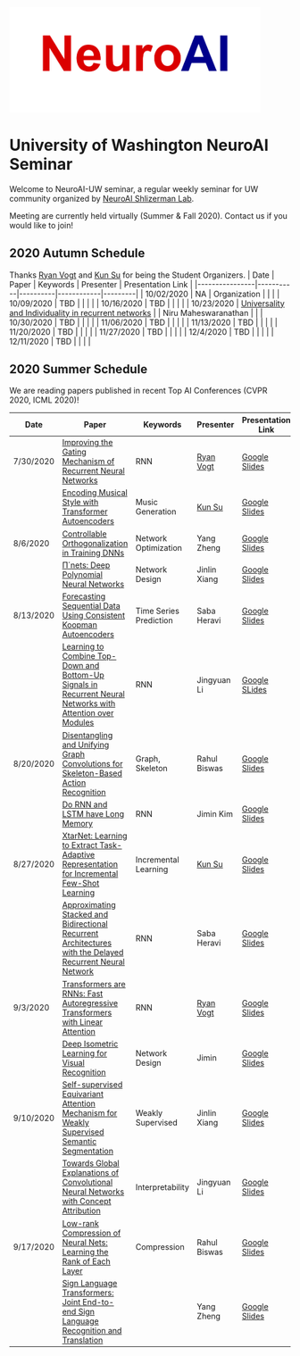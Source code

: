 <img src="neuroAIlogo.png" width="450" title="NeuroAI Logo">

# University of Washington NeuroAI Seminar

Welcome to NeuroAI-UW seminar, a regular weekly seminar for UW community organized by [NeuroAI Shlizerman Lab](http://faculty.washington.edu/shlizee/).

Meeting are currently held virtually (Summer \& Fall 2020). Contact us if you would like to join!

## 2020 Autumn Schedule
Thanks [Ryan Vogt](https://amath.washington.edu/people/ryan-vogt) and [Kun Su](https://kun-su.netlify.app) for being the Student Organizers.
|    Date        | Paper | Keywords | Presenter | Presentation Link |
|----------------|-----------|----------|------------|---------|
| 10/02/2020     | NA |    Organization    |            |        |
| 10/09/2020     | TBD |        |            |        |
| 10/16/2020     | TBD |        |            |        |
| 10/23/2020     | [Universality and Individuality in recurrent networks](https://arxiv.org/abs/1907.08549) |        |      Niru Maheswaranathan      |        |
| 10/30/2020     | TBD |        |            |        |
| 11/06/2020     | TBD |        |            |        |
| 11/13/2020     | TBD |        |            |        |
| 11/20/2020     | TBD |        |            |        |
| 11/27/2020     | TBD |        |            |        |
| 12/4/2020     | TBD |        |            |        |
| 12/11/2020     | TBD |        |            |        |

## 2020 Summer Schedule
We are reading papers published in recent Top AI Conferences (CVPR 2020, ICML 2020)!
 

|    Date        | Paper | Keywords | Presenter | Presentation Link |
|----------------|-----------|----------|------------|---------|
| 7/30/2020 | [Improving the Gating Mechanism of Recurrent Neural Networks](https://proceedings.icml.cc/static/paper_files/icml/2020/5650-Paper.pdf) | RNN | [Ryan Vogt](https://amath.washington.edu/people/ryan-vogt) | [Google Slides](https://docs.google.com/presentation/d/196lcrl9bOWiq_usIpaQvHjqE3SAxcAUxs9swZSvs0Ak/edit?usp=sharing) |
|           | [Encoding Musical Style with Transformer Autoencoders](https://proceedings.icml.cc/static/paper_files/icml/2020/1363-Paper.pdf) |Music Generation | [Kun Su](https://kun-su.netlify.app) | [Google Slides](https://docs.google.com/presentation/d/1vWzDYE8bvuxjF2o4eUcAd5SSEwIJ98RS-usdbYocMGQ/edit?usp=sharing)|
| 8/6/2020  | [Controllable Orthogonalization in Training DNNs](https://openaccess.thecvf.com/content_CVPR_2020/papers/Huang_Controllable_Orthogonalization_in_Training_DNNs_CVPR_2020_paper.pdf)| Network Optimization | Yang Zheng | [Google Slides](https://docs.google.com/presentation/d/1nM0gH2Tw2MgeU5LGpXNNHIepn0yH_iX-uSx2VmydsOE/edit?usp=sharing) |
|           | [Π´nets: Deep Polynomial Neural Networks](https://openaccess.thecvf.com/content_CVPR_2020/papers/Chrysos_P-nets_Deep_Polynomial_Neural_Networks_CVPR_2020_paper.pdf)| Network Design | Jinlin Xiang | [Google Slides](https://docs.google.com/presentation/d/1T7cM-S69C_9NdDWuCKkiKe47UpPxZ6TF5zXgze3PsQI/edit?usp=sharing) |
| 8/13/2020 | [Forecasting Sequential Data Using Consistent Koopman Autoencoders](https://proceedings.icml.cc/static/paper_files/icml/2020/2620-Paper.pdf)| Time Series Prediction  | Saba Heravi | [Google Slides](https://docs.google.com/presentation/d/1-IOt_G4fVJS_Kpgy8fcgqqt-uuKhI2EWeaf1ngoM-5U/edit?usp=sharing) |
|           | [Learning to Combine Top-Down and Bottom-Up Signals in Recurrent Neural Networks with Attention over Modules](https://proceedings.icml.cc/static/paper_files/icml/2020/1698-Paper.pdf)| RNN | Jingyuan Li | [Google SLides](https://docs.google.com/presentation/d/13ku9LYve8pPqEa8wJd74z5HhQ1aWbfgvfoZPBVnjR1Q/edit?usp=sharing) |
| 8/20/2020 | [Disentangling and Unifying Graph Convolutions for Skeleton-Based Action Recognition](https://openaccess.thecvf.com/content_CVPR_2020/papers/Liu_Disentangling_and_Unifying_Graph_Convolutions_for_Skeleton-Based_Action_Recognition_CVPR_2020_paper.pdf)| Graph, Skeleton | Rahul Biswas | [Google Slides](https://docs.google.com/presentation/d/1VxSEehhLD5xcrnni_xDYx6NYmuUqGe0nQc_lfgcNgao/edit?usp=sharing) |
|           | [Do RNN and LSTM have Long Memory](https://proceedings.icml.cc/static/paper_files/icml/2020/956-Paper.pdf)| RNN | Jimin Kim | [Google Slides](https://docs.google.com/presentation/d/15oMIF0ZRSwZJ-yeCWchmAK7ABmCs_LvdMPSBNwJbZsM/edit?usp=sharing) |
| 8/27/2020 | [XtarNet: Learning to Extract Task-Adaptive Representation for Incremental Few-Shot Learning](https://proceedings.icml.cc/static/paper_files/icml/2020/6928-Paper.pdf) | Incremental Learning | [Kun Su](https://kun-su.netlify.app) | [Google Slides](https://docs.google.com/presentation/d/1j5YtunFXH6S8E7mJ5nVZx6taoLTTevGQQVZDe72yEZ8/edit?usp=sharing) |
|           | [Approximating Stacked and Bidirectional Recurrent Architectures with the Delayed Recurrent Neural Network](https://proceedings.icml.cc/static/paper_files/icml/2020/5744-Paper.pdf)| RNN | Saba Heravi | [Google Slides](https://docs.google.com/presentation/d/1_Ph4ug07J2JcmyjgMxGN-MlaCbaP_RzXozThG2zgkp0/edit?usp=sharing) |
| 9/3/2020  | [Transformers are RNNs: Fast Autoregressive Transformers with Linear Attention](https://proceedings.icml.cc/static/paper_files/icml/2020/2935-Paper.pdf)| RNN | [Ryan Vogt](https://amath.washington.edu/people/ryan-vogt) | [Google Slides](https://docs.google.com/presentation/d/1DWrUFrQGrBEiMHbWpSExIqWAPPXQQpijFsasdnt8V5M/edit?usp=sharing) |
|           | [Deep Isometric Learning for Visual Recognition](https://arxiv.org/pdf/2006.16992.pdf) | Network Design | Jimin | [Google Slides](https://docs.google.com/presentation/d/1-xuQN-RZ29RI7WohFnzAXSy4vRwcRTueTr3zJZV7EVM/edit?usp=sharing) |
| 9/10/2020 | [Self-supervised Equivariant Attention Mechanism for Weakly Supervised Semantic Segmentation](http://openaccess.thecvf.com/content_CVPR_2020/papers/Wang_Self-Supervised_Equivariant_Attention_Mechanism_for_Weakly_Supervised_Semantic_Segmentation_CVPR_2020_paper.pdf)| Weakly Supervised | Jinlin Xiang | [Google Slides](https://docs.google.com/presentation/d/1ecpTsXEBveNnKMWtJYBqFPsiJn5LwpKhAURKvudiV0Y/edit?usp=sharing) |
|           | [Towards Global Explanations of Convolutional Neural Networks with Concept Attribution](http://openaccess.thecvf.com/content_CVPR_2020/papers/Wu_Towards_Global_Explanations_of_Convolutional_Neural_Networks_With_Concept_Attribution_CVPR_2020_paper.pdf) | Interpretability | Jingyuan Li | [Google Slides](https://docs.google.com/presentation/d/1t1bH1p8r79Oqnix-YISy1bGWFQUtR-IsH63x5S4wCVw/edit?usp=sharing) |
| 9/17/2020 | [Low-rank Compression of Neural Nets: Learning the Rank of Each Layer](https://openaccess.thecvf.com/content_CVPR_2020/papers/Idelbayev_Low-Rank_Compression_of_Neural_Nets_Learning_the_Rank_of_Each_CVPR_2020_paper.pdf)| Compression | Rahul Biswas | [Google Slides](https://docs.google.com/presentation/d/125nmKFyltUohekqHHGuvN9h_svzr_x7L4ATYRoVYOlQ/edit?usp=sharing) |
|           | [Sign Language Transformers: Joint End-to-end Sign Language Recognition and Translation](https://arxiv.org/pdf/2003.13830.pdf) | | Yang Zheng | [Google Slides](https://docs.google.com/presentation/d/1ojCGV8xvls5IXiLvisPX1HKm-vLguC-HR2cbEVBSlPY/edit?usp=sharing) |


